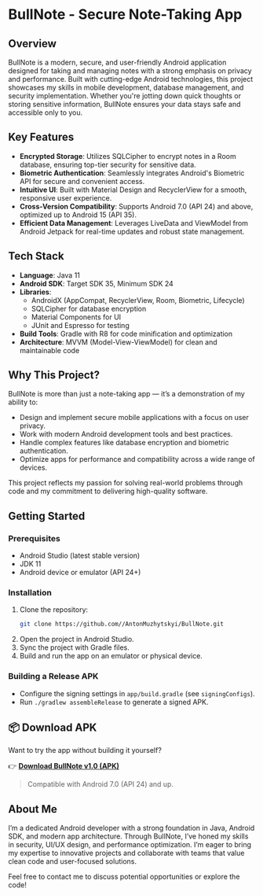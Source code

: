 # BullNote - Secure Note-Taking App

## Overview
BullNote is a modern, secure, and user-friendly Android application designed for taking and managing notes with a strong emphasis on privacy and performance. 
Built with cutting-edge Android technologies, this project showcases my skills in mobile development, database management, and security implementation. 
Whether you're jotting down quick thoughts or storing sensitive information, BullNote ensures your data stays safe and accessible only to you.

## Key Features
- **Encrypted Storage**: Utilizes SQLCipher to encrypt notes in a Room database, ensuring top-tier security for sensitive data.
- **Biometric Authentication**: Seamlessly integrates Android's Biometric API for secure and convenient access.
- **Intuitive UI**: Built with Material Design and RecyclerView for a smooth, responsive user experience.
- **Cross-Version Compatibility**: Supports Android 7.0 (API 24) and above, optimized up to Android 15 (API 35).
- **Efficient Data Management**: Leverages LiveData and ViewModel from Android Jetpack for real-time updates and robust state management.

## Tech Stack
- **Language**: Java 11  
- **Android SDK**: Target SDK 35, Minimum SDK 24  
- **Libraries**:  
  - AndroidX (AppCompat, RecyclerView, Room, Biometric, Lifecycle)  
  - SQLCipher for database encryption  
  - Material Components for UI  
  - JUnit and Espresso for testing  
- **Build Tools**: Gradle with R8 for code minification and optimization  
- **Architecture**: MVVM (Model-View-ViewModel) for clean and maintainable code  

## Why This Project?
BullNote is more than just a note-taking app — it’s a demonstration of my ability to:  
- Design and implement secure mobile applications with a focus on user privacy.  
- Work with modern Android development tools and best practices.  
- Handle complex features like database encryption and biometric authentication.  
- Optimize apps for performance and compatibility across a wide range of devices.  

This project reflects my passion for solving real-world problems through code and my commitment to delivering high-quality software.

## Getting Started
### Prerequisites
- Android Studio (latest stable version)  
- JDK 11  
- Android device or emulator (API 24+)  

### Installation
1. Clone the repository:  
   ```bash
   git clone https://github.com//AntonMuzhytskyi/BullNote.git
   
2. Open the project in Android Studio.  
3. Sync the project with Gradle files. 
5. Build and run the app on an emulator or physical device.  

### Building a Release APK
- Configure the signing settings in `app/build.gradle` (see `signingConfigs`).  
- Run `./gradlew assembleRelease` to generate a signed APK.


## 📦 Download APK

Want to try the app without building it yourself?

👉 [**Download BullNote v1.0 (APK)**](https://github.com/AntonMuzhytskyi/BullNote/releases/download/v1.0/BullNote.apk)

> Compatible with Android 7.0 (API 24) and up.
 

## About Me
I’m a dedicated Android developer with a strong foundation in Java, Android SDK, and modern app architecture. 
Through BullNote, I’ve honed my skills in security, UI/UX design, and performance optimization. 
I’m eager to bring my expertise to innovative projects and collaborate with teams that value clean code and user-focused solutions.  

Feel free to contact me to discuss potential opportunities or explore the code!
